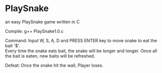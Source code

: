 # PlaySnake
an easy PlaySnake game written in C

Compile:
g++ PlaySnake1.0.c

Command:
Input W, S, A, D and PRESS ENTER key to move snake to eat the bait '$'.<br>
Every time the snake eats bait, the snake will be longer and longer.
Once all the bait is eaten, new baits will be refreshed.

Defeat:
Once the snake hit the wall, Player loses.
